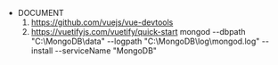 * DOCUMENT
	1. https://github.com/vuejs/vue-devtools
	2. https://vuetifyjs.com/vuetify/quick-start
mongod --dbpath "C:\MongoDB\data\" --logpath "C:\MongoDB\log\mongod.log" --install --serviceName "MongoDB"
